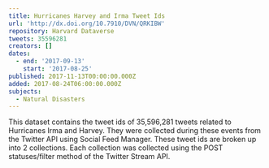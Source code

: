 ```yaml
---
title: Hurricanes Harvey and Irma Tweet Ids
url: 'http://dx.doi.org/10.7910/DVN/QRKIBW'
repository: Harvard Dataverse
tweets: 35596281
creators: []
dates:
  - end: '2017-09-13'
    start: '2017-08-25'
published: 2017-11-13T00:00:00.000Z
added: 2017-08-24T06:00:00.000Z
subjects:
  - Natural Disasters
---
```


This dataset contains the tweet ids of 35,596,281 tweets related to Hurricanes Irma and Harvey. They were collected during these events from the Twitter API using Social Feed Manager. These tweet ids are broken up into 2 collections. Each collection was collected using the POST statuses/filter method of the Twitter Stream API.
